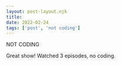 ```yaml
---
layout: post-layout.njk
title: 
date: 2022-02-24
tags: ['post', 'not coding']
---
```

<!-- Excerpt Start -->
NOT CODING
<!-- Excerpt End -->

Great show! Watched 3 episodes, no coding.
